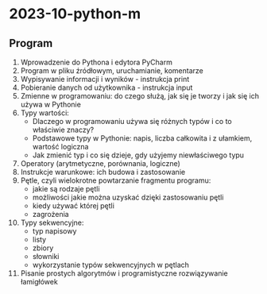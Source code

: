 # 2023-10-python-m

## Program

1. Wprowadzenie do Pythona i edytora PyCharm
2. Program w pliku źródłowym, uruchamianie, komentarze
3. Wypisywanie informacji i wyników - instrukcja print
4. Pobieranie danych od użytkownika - instrukcja input
5. Zmienne w programowaniu: do czego służą, jak się je tworzy i jak się ich używa w Pythonie
6. Typy wartości:
   - Dlaczego w programowaniu używa się różnych typów i co to właściwie znaczy?
   - Podstawowe typy w Pythonie: napis, liczba całkowita i z ułamkiem, wartość logiczna
   - Jak zmienić typ i co się dzieje, gdy użyjemy niewłaściwego typu
7. Operatory (arytmetyczne, porównania, logiczne)
8. Instrukcje warunkowe: ich budowa i zastosowanie
9. Pętle, czyli wielokrotne powtarzanie fragmentu programu:
   - jakie są rodzaje pętli
   - możliwości jakie można uzyskać dzięki zastosowaniu pętli
   - kiedy używać której pętli
   - zagrożenia
10. Typy sekwencyjne:
    - typ napisowy
    - listy
    - zbiory
    - słowniki
    - wykorzystanie typów sekwencyjnych w pętlach
11. Pisanie prostych algorytmów i programistyczne rozwiązywanie łamigłówek
